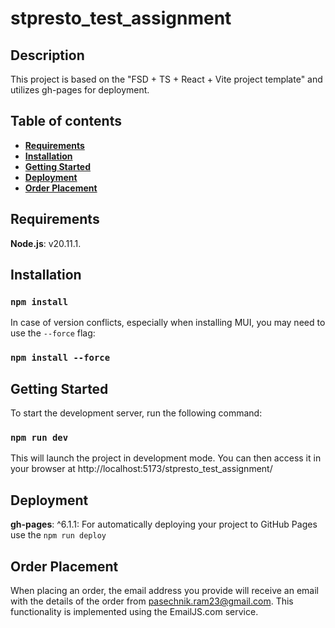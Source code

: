 # stpresto_test_assignment

## Description
This project is based on the "FSD + TS + React + Vite project template" and utilizes gh-pages for deployment.

## Table of contents
- **[Requirements](#requirements)**
- **[Installation](#installation)**
- **[Getting Started](#getting-started)**
- **[Deployment](#deployment)**
- **[Order Placement](#order-placement)**

<h2 id="requirements">Requirements</h2>

**Node.js**: v20.11.1.

<h2 id="installation">Installation</h2>

### `npm install`

In case of version conflicts, especially when installing MUI, you may need to use the `--force` flag:

### `npm install --force`

<h2 id="getting-started">Getting Started</h2>

To start the development server, run the following command:

### `npm run dev`

This will launch the project in development mode. You can then access it in your browser at http://localhost:5173/stpresto_test_assignment/

<h2 id="deployment">Deployment</h2>

**gh-pages**: ^6.1.1: For automatically deploying your project to GitHub Pages use the `npm run deploy`

<h2 id="order-placement">Order Placement</h2>

When placing an order, the email address you provide will receive an email with the details of the order from pasechnik.ram23@gmail.com. 
This functionality is implemented using the EmailJS.com service.